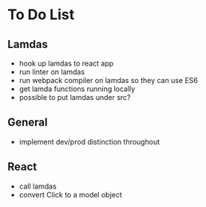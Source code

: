 # To Do List

## Lamdas

- hook up lamdas to react app
- run linter on lamdas
- run webpack compiler on lamdas so they can use ES6
- get lamda functions running locally
- possible to put lamdas under src?

## General
- implement dev/prod distinction throughout

## React

- call lamdas
- convert Click to a model object
